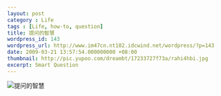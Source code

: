 ```yaml
---
layout: post
category : Life
tags : [Life, how-to, question]
title: 提问的智慧
wordpress_id: 143
wordpress_url: http://www.im47cn.nt102.idcwind.net/wordpress/?p=143
date: 2009-03-21 13:57:54.000000000 +08:00
thumbnail: http://pic.yupoo.com/dreambt/17233727f73a/rahi4hbi.jpg
excerpt: Smart Question
---
```



![提问的智慧](http://pic.yupoo.com/dreambt/17233727f73a/rahi4hbi.jpg)

